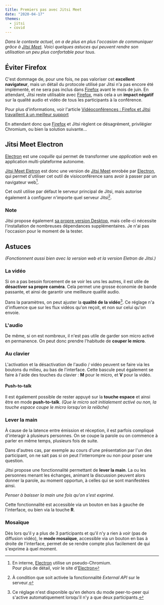 ```yaml
---
title: Premiers pas avec Jitsi Meet
date: "2020-04-17"
themes:
  - jitsi
  - covid
---
```


*Dans le contexte actuel, on a de plus en plus l'occasion de communiquer grâce à
[Jitsi Meet][]. Voici quelques astuces qui peuvent rendre son utilisation un peu
plus confortable pour tous.*

## Éviter Firefox

C'est dommage de, pour une fois, ne pas valoriser cet **excellent navigateur**,
mais un détail du protocole utilisé par Jitsi n'a pas encore été implémenté, et
ne sera pas inclus dans [Firefox][] avant le mois de juin. En attendant, Jitsi
reste utilisable avec [Firefox][], mais cela a un **impact négatif** sur la
qualité audio et vidéo de tous les participants à la conférence.

Pour plus d'informations, voir l'article [Vidéoconférences : Firefox et Jitsi
travaillent à un meilleur support][nextinpact]

En attendant donc que [Firefox][] et Jitsi règlent ce désagrément, privilégier
Chromium, ou bien la solution suivante...

[nextinpact]: https://www.nextinpact.com/brief/videoconferences---firefox-et-jitsi-travaillent-a-un-meilleur-support-11906.htm

## Jitsi Meet Electron

[Electron][] est une *coquille* qui permet de transformer une *application web*
en application multi-plateforme autonome.

[Jitsi Meet Eletron](https://github.com/jitsi/jitsi-meet-electron) est donc une
version de [Jitsi Meet][] enrobée par [Electron][], qui permet d'utiliser cet
outil de visioconférence sans avoir à passer par un navigateur web[^1].

Cet outil utilise par défaut le serveur principal de Jitsi, mais autorise
également à configurer n'importe quel serveur Jitsi[^2].

### Note

Jitsi propose également [sa propre version Desktop][jitsi-desktop], mais
celle-ci nécessite l'installation de nombreuses dépendances supplémentaires. Je
n'ai pas l'occasion pour le moment de la tester.

## Astuces

*(Fonctionnent aussi bien avec la version web et la version Eletron de Jitsi.)*

### La vidéo

Si on a pas besoin forcement de se voir les uns les autres, il est utile de
**désactiver sa propre caméra**. Cela permet une grosse économie de bande
passante, et ainsi de garantir une meilleure qualité audio.

Dans la paramètres, on peut ajuster la **qualité de la vidéo**[^3]. Ce réglage
n'a d'influence que sur les flux vidéos qu'on reçoit, et non sur celui qu'on
envoie.

### L'audio

De même, si on est nombreux, il n'est pas utile de garder son micro activé en
permanence. On peut donc prendre l'habitude de **couper le micro**.

### Au clavier

L'activation et la désactivation de l'audio / vidéo peuvent se faire via les
boutons du milieu, au bas de l'interface. Cette bascule peut également se faire
à l'aide des touches du clavier : **M** pour le micro, et **V** pour la vidéo.

#### Push-to-talk

Il est également possible de rester appuyé sur la **touche espace** et ainsi
être en mode **push-to-talk**. *(Que le micro soit initialement activé ou non,
la touche espace coupe le micro lorsqu'on la relâche)*

### Lever la main

À cause de la latence entre émission et réception, il est parfois compliqué
d'interagir à plusieurs personnes. On se coupe la parole ou on commence à parler
en même temps, plusieurs fois de suite.

Dans d'autres cas, par exemple au cours d'une présentation par l'un des
participant, on ne sait pas si on peut l'interrompre ou non pour poser une
question.

Jitsi propose une fonctionnalité permettant de **lever la main**. La ou les
personnes menant les échanges, animant la discussion peuvent alors donner la
parole, au moment opportun, à celles qui se sont manifestées ainsi.

*Penser à baisser la main une fois qu'on s'est exprimé.*

Cette fonctionnalité est accessible via un bouton en bas à gauche de
l'interface, ou bien via la touche **R**.

### Mosaïque

Dès lors qu'il y a plus de 3 participants et qu'il n'y a rien à *voir* (pas de
diffusion vidéo), le **mode mosaïque**, accessible via un bouton en bas à
droite de l'interface, permet de se rendre compte plus facilement de qui
s'exprime à quel moment.

[^1]: En interne, [Electron][] utilise un pseudo-Chromium.  
      Pour plus de détail, voir le site d'[Electron][]

[^2]: À condition que soit activée la fonctionnalité *External API* sur le
      serveur.

[^3]: Ce réglage n'est disponible qu'en dehors du mode peer-to-peer qui s'active
      automatiquement lorsqu'il n'y a que deux participants.

[Electron]: https://www.electronjs.org/
[Firefox]: https://www.mozilla.org/fr/firefox/features/
[Jitsi Meet]: https://meet.jit.si/
[jitsi-desktop]: https://desktop.jitsi.org/Main/Download
